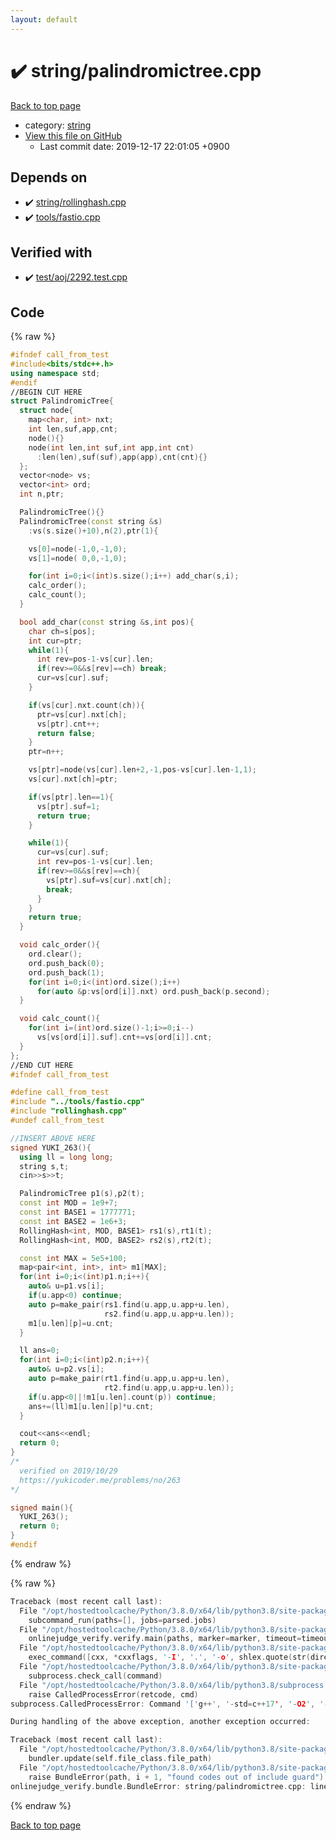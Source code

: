```yaml
---
layout: default
---
```


<!-- mathjax config similar to math.stackexchange -->
<script type="text/javascript" async
  src="https://cdnjs.cloudflare.com/ajax/libs/mathjax/2.7.5/MathJax.js?config=TeX-MML-AM_CHTML">
</script>
<script type="text/x-mathjax-config">
  MathJax.Hub.Config({
    TeX: { equationNumbers: { autoNumber: "AMS" }},
    tex2jax: {
      inlineMath: [ ['$','$'] ],
      processEscapes: true
    },
    "HTML-CSS": { matchFontHeight: false },
    displayAlign: "left",
    displayIndent: "2em"
  });
</script>

<script type="text/javascript" src="https://cdnjs.cloudflare.com/ajax/libs/jquery/3.4.1/jquery.min.js"></script>
<script src="https://cdn.jsdelivr.net/npm/jquery-balloon-js@1.1.2/jquery.balloon.min.js" integrity="sha256-ZEYs9VrgAeNuPvs15E39OsyOJaIkXEEt10fzxJ20+2I=" crossorigin="anonymous"></script>
<script type="text/javascript" src="../../assets/js/copy-button.js"></script>
<link rel="stylesheet" href="../../assets/css/copy-button.css" />


# :heavy_check_mark: string/palindromictree.cpp

<a href="../../index.html">Back to top page</a>

* category: <a href="../../index.html#b45cffe084dd3d20d928bee85e7b0f21">string</a>
* <a href="{{ site.github.repository_url }}/blob/master/string/palindromictree.cpp">View this file on GitHub</a>
    - Last commit date: 2019-12-17 22:01:05 +0900




## Depends on

* :heavy_check_mark: <a href="rollinghash.cpp.html">string/rollinghash.cpp</a>
* :heavy_check_mark: <a href="../tools/fastio.cpp.html">tools/fastio.cpp</a>


## Verified with

* :heavy_check_mark: <a href="../../verify/test/aoj/2292.test.cpp.html">test/aoj/2292.test.cpp</a>


## Code

<a id="unbundled"></a>
{% raw %}
```cpp
#ifndef call_from_test
#include<bits/stdc++.h>
using namespace std;
#endif
//BEGIN CUT HERE
struct PalindromicTree{
  struct node{
    map<char, int> nxt;
    int len,suf,app,cnt;
    node(){}
    node(int len,int suf,int app,int cnt)
      :len(len),suf(suf),app(app),cnt(cnt){}
  };
  vector<node> vs;
  vector<int> ord;
  int n,ptr;

  PalindromicTree(){}
  PalindromicTree(const string &s)
    :vs(s.size()+10),n(2),ptr(1){

    vs[0]=node(-1,0,-1,0);
    vs[1]=node( 0,0,-1,0);

    for(int i=0;i<(int)s.size();i++) add_char(s,i);
    calc_order();
    calc_count();
  }

  bool add_char(const string &s,int pos){
    char ch=s[pos];
    int cur=ptr;
    while(1){
      int rev=pos-1-vs[cur].len;
      if(rev>=0&&s[rev]==ch) break;
      cur=vs[cur].suf;
    }

    if(vs[cur].nxt.count(ch)){
      ptr=vs[cur].nxt[ch];
      vs[ptr].cnt++;
      return false;
    }
    ptr=n++;

    vs[ptr]=node(vs[cur].len+2,-1,pos-vs[cur].len-1,1);
    vs[cur].nxt[ch]=ptr;

    if(vs[ptr].len==1){
      vs[ptr].suf=1;
      return true;
    }

    while(1){
      cur=vs[cur].suf;
      int rev=pos-1-vs[cur].len;
      if(rev>=0&&s[rev]==ch){
        vs[ptr].suf=vs[cur].nxt[ch];
        break;
      }
    }
    return true;
  }

  void calc_order(){
    ord.clear();
    ord.push_back(0);
    ord.push_back(1);
    for(int i=0;i<(int)ord.size();i++)
      for(auto &p:vs[ord[i]].nxt) ord.push_back(p.second);
  }

  void calc_count(){
    for(int i=(int)ord.size()-1;i>=0;i--)
      vs[vs[ord[i]].suf].cnt+=vs[ord[i]].cnt;
  }
};
//END CUT HERE
#ifndef call_from_test

#define call_from_test
#include "../tools/fastio.cpp"
#include "rollinghash.cpp"
#undef call_from_test

//INSERT ABOVE HERE
signed YUKI_263(){
  using ll = long long;
  string s,t;
  cin>>s>>t;

  PalindromicTree p1(s),p2(t);
  const int MOD = 1e9+7;
  const int BASE1 = 1777771;
  const int BASE2 = 1e6+3;
  RollingHash<int, MOD, BASE1> rs1(s),rt1(t);
  RollingHash<int, MOD, BASE2> rs2(s),rt2(t);

  const int MAX = 5e5+100;
  map<pair<int, int>, int> m1[MAX];
  for(int i=0;i<(int)p1.n;i++){
    auto& u=p1.vs[i];
    if(u.app<0) continue;
    auto p=make_pair(rs1.find(u.app,u.app+u.len),
                     rs2.find(u.app,u.app+u.len));
    m1[u.len][p]=u.cnt;
  }

  ll ans=0;
  for(int i=0;i<(int)p2.n;i++){
    auto& u=p2.vs[i];
    auto p=make_pair(rt1.find(u.app,u.app+u.len),
                     rt2.find(u.app,u.app+u.len));
    if(u.app<0||!m1[u.len].count(p)) continue;
    ans+=(ll)m1[u.len][p]*u.cnt;
  }

  cout<<ans<<endl;
  return 0;
}
/*
  verified on 2019/10/29
  https://yukicoder.me/problems/no/263
*/

signed main(){
  YUKI_263();
  return 0;
}
#endif

```
{% endraw %}

<a id="bundled"></a>
{% raw %}
```cpp
Traceback (most recent call last):
  File "/opt/hostedtoolcache/Python/3.8.0/x64/lib/python3.8/site-packages/onlinejudge_verify/main.py", line 175, in main
    subcommand_run(paths=[], jobs=parsed.jobs)
  File "/opt/hostedtoolcache/Python/3.8.0/x64/lib/python3.8/site-packages/onlinejudge_verify/main.py", line 72, in subcommand_run
    onlinejudge_verify.verify.main(paths, marker=marker, timeout=timeout, jobs=jobs)
  File "/opt/hostedtoolcache/Python/3.8.0/x64/lib/python3.8/site-packages/onlinejudge_verify/verify.py", line 71, in main
    exec_command([cxx, *cxxflags, '-I', '.', '-o', shlex.quote(str(directory / 'a.out')), shlex.quote(str(path))])
  File "/opt/hostedtoolcache/Python/3.8.0/x64/lib/python3.8/site-packages/onlinejudge_verify/verify.py", line 26, in exec_command
    subprocess.check_call(command)
  File "/opt/hostedtoolcache/Python/3.8.0/x64/lib/python3.8/subprocess.py", line 364, in check_call
    raise CalledProcessError(retcode, cmd)
subprocess.CalledProcessError: Command '['g++', '-std=c++17', '-O2', '-Wall', '-g', '-I', '.', '-o', '.verify-helper/cache/9a267fd1c42d1001b78ef88b806279fc/a.out', 'test/aoj/DPL_5_C.test.cpp']' returned non-zero exit status 1.

During handling of the above exception, another exception occurred:

Traceback (most recent call last):
  File "/opt/hostedtoolcache/Python/3.8.0/x64/lib/python3.8/site-packages/onlinejudge_verify/docs.py", line 339, in write_contents
    bundler.update(self.file_class.file_path)
  File "/opt/hostedtoolcache/Python/3.8.0/x64/lib/python3.8/site-packages/onlinejudge_verify/bundle.py", line 119, in update
    raise BundleError(path, i + 1, "found codes out of include guard")
onlinejudge_verify.bundle.BundleError: string/palindromictree.cpp: line 5: found codes out of include guard

```
{% endraw %}

<a href="../../index.html">Back to top page</a>

